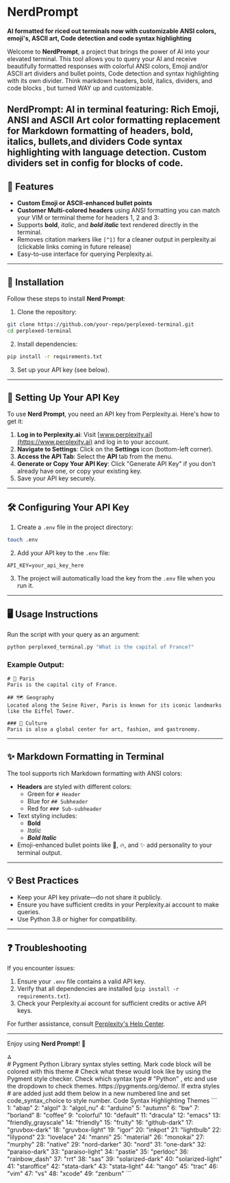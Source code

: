 # NerdPrompt

**AI formatted for riced out terminals now with customizable ANSI colors, emoji's, ASCII art, Code detection and code syntax highlighting**

Welcome to **NerdPrompt**, a project that brings the power of AI into your elevated terminal. This tool allows you to query your AI and receive beautifully formatted responses with colorful ANSI colors, Emoji and/or ASCII art dividers and bullet points, Code detection and syntax highlighting with its own divider. Think markdown headers, bold, italics, dividers, and code blocks , but turned WAY up and customizable.


NerdPrompt: AI in terminal featuring:
Rich Emoji, ANSI and ASCII Art color formatting replacement for Markdown formatting of headers, bold, italics, bullets,and dividers
Code syntax highlighting with language detection. Custom dividers set in config for blocks of code.
---

## 🚀 Features

- **Custom Emoji or ASCII-enhanced bullet points** 
- **Customer Multi-colored headers** using ANSI formatting you can match your VIM or terminal theme for headers 1, 2 and 3:
- Supports **bold**, *italic*, and ***bold italic*** text rendered directly in the terminal.
- Removes citation markers like `[^1]` for a cleaner output in perplexity.ai (clickable links coming in future release)
- Easy-to-use interface for querying Perplexity.ai.

---

## 🔧 Installation

Follow these steps to install **Nerd Prompt**:

1. Clone the repository:

```bash
git clone https://github.com/your-repo/perplexed-terminal.git
cd perplexed-terminal
```

2. Install dependencies:

```bash
pip install -r requirements.txt
```

3. Set up your API key (see below).

---

## 🔑 Setting Up Your API Key

To use **Nerd Prompt**, you need an API key from Perplexity.ai. Here's how to get it:

1. **Log in to Perplexity.ai**: Visit [www.perplexity.ai](https://www.perplexity.ai) and log in to your account.
2. **Navigate to Settings**: Click on the **Settings** icon (bottom-left corner).
3. **Access the API Tab**: Select the **API** tab from the menu.
4. **Generate or Copy Your API Key**: Click "Generate API Key" if you don't already have one, or copy your existing key.
5. Save your API key securely.

---

## 🛠️ Configuring Your API Key

1. Create a `.env` file in the project directory:

```bash
touch .env
```

2. Add your API key to the `.env` file:

```plaintext
API_KEY=your_api_key_here
```

3. The project will automatically load the key from the `.env` file when you run it.

---

## 🖥️ Usage Instructions

Run the script with your query as an argument:

```bash
python perplexed_terminal.py "What is the capital of France?"
```


### Example Output:

```plaintext
# 🌟 Paris
Paris is the capital city of France.

## 🗺️ Geography
Located along the Seine River, Paris is known for its iconic landmarks like the Eiffel Tower.

### 🎨 Culture
Paris is also a global center for art, fashion, and gastronomy.
```

---

## ✨ Markdown Formatting in Terminal

The tool supports rich Markdown formatting with ANSI colors:

- **Headers** are styled with different colors:
    - Green for `# Header`
    - Blue for `## Subheader`
    - Red for `### Sub-subheader`
- Text styling includes:
    - **Bold**
    - *Italic*
    - ***Bold Italic***
- Emoji-enhanced bullet points like 🚀, 🔥, and ✨ add personality to your terminal output.

---

## 💡 Best Practices

- Keep your API key private—do not share it publicly.
- Ensure you have sufficient credits in your Perplexity.ai account to make queries.
- Use Python 3.8 or higher for compatibility.

---

## ❓ Troubleshooting

If you encounter issues:

1. Ensure your `.env` file contains a valid API key.
2. Verify that all dependencies are installed (`pip install -r requirements.txt`).
3. Check your Perplexity.ai account for sufficient credits or active API keys.

For further assistance, consult [Perplexity's Help Center](https://www.perplexity.ai/help-center).

---

Enjoy using **Nerd Prompt**! 🚀

<div>⁂</div>
# Pygment Python Library syntax styles setting. Mark code block will be colored with this theme
# Check what these would look like by using the Pygment style checker. Check which syntax type
# "Python" , etc and use the dropdown to check themes. https://pygments.org/demo/. If extra styles
# are added just add them below in a new numbered line and set code_syntax_choice to style number.
Code Syntax Highlighting Themes
```
  1: "abap"
  2: "algol"
  3: "algol_nu"
  4: "arduino"
  5: "autumn"
  6: "bw"
  7: "borland"
  8: "coffee"
  9: "colorful"
  10: "default"
  11: "dracula"
  12: "emacs"
  13: "friendly_grayscale"
  14: "friendly"
  15: "fruity"
  16: "github-dark"
  17: "gruvbox-dark"
  18: "gruvbox-light"
  19: "igor"
  20: "inkpot"
  21: "lightbulb"
  22: "lilypond"
  23: "lovelace"
  24: "manni"
  25: "material"
  26: "monokai"
  27: "murphy"
  28: "native"
  29: "nord-darker"
  30: "nord"
  31: "one-dark"
  32: "paraiso-dark"
  33: "paraiso-light"
  34: "pastie"
  35: "perldoc"
  36: "rainbow_dash"
  37: "rrt"
  38: "sas"
  39: "solarized-dark"
  40: "solarized-light"
  41: "staroffice"
  42: "stata-dark"
  43: "stata-light"
  44: "tango"
  45: "trac"
  46: "vim"
  47: "vs"
  48: "xcode"
  49: "zenburn"
```
